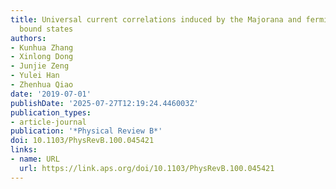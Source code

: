 ```yaml
---
title: Universal current correlations induced by the Majorana and fermionic Andreev
  bound states
authors:
- Kunhua Zhang
- Xinlong Dong
- Junjie Zeng
- Yulei Han
- Zhenhua Qiao
date: '2019-07-01'
publishDate: '2025-07-27T12:19:24.446003Z'
publication_types:
- article-journal
publication: '*Physical Review B*'
doi: 10.1103/PhysRevB.100.045421
links:
- name: URL
  url: https://link.aps.org/doi/10.1103/PhysRevB.100.045421
---
```

